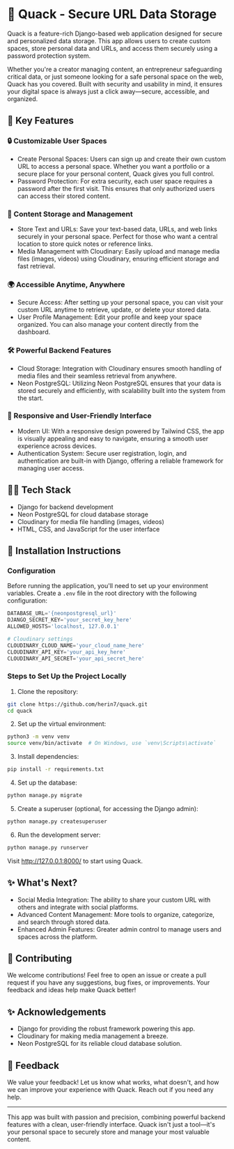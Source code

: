 # 🌟 Quack - Secure URL Data Storage

Quack is a feature-rich Django-based web application designed for secure and personalized data storage. This app allows users to create custom spaces, store personal data and URLs, and access them securely using a password protection system.

Whether you're a creator managing content, an entrepreneur safeguarding critical data, or just someone looking for a safe personal space on the web, Quack has you covered. Built with security and usability in mind, it ensures your digital space is always just a click away—secure, accessible, and organized.

## 🚀 Key Features

### 🔒 Customizable User Spaces
* Create Personal Spaces: Users can sign up and create their own custom URL to access a personal space. Whether you want a portfolio or a secure place for your personal content, Quack gives you full control.
* Password Protection: For extra security, each user space requires a password after the first visit. This ensures that only authorized users can access their stored content.

### 📂 Content Storage and Management
* Store Text and URLs: Save your text-based data, URLs, and web links securely in your personal space. Perfect for those who want a central location to store quick notes or reference links.
* Media Management with Cloudinary: Easily upload and manage media files (images, videos) using Cloudinary, ensuring efficient storage and fast retrieval.

### 🌍 Accessible Anytime, Anywhere
* Secure Access: After setting up your personal space, you can visit your custom URL anytime to retrieve, update, or delete your stored data.
* User Profile Management: Edit your profile and keep your space organized. You can also manage your content directly from the dashboard.

### 🛠️ Powerful Backend Features
* Cloud Storage: Integration with Cloudinary ensures smooth handling of media files and their seamless retrieval from anywhere.
* Neon PostgreSQL: Utilizing Neon PostgreSQL ensures that your data is stored securely and efficiently, with scalability built into the system from the start.

### 🎨 Responsive and User-Friendly Interface
* Modern UI: With a responsive design powered by Tailwind CSS, the app is visually appealing and easy to navigate, ensuring a smooth user experience across devices.
* Authentication System: Secure user registration, login, and authentication are built-in with Django, offering a reliable framework for managing user access.

## 🧑‍💻 Tech Stack
* Django for backend development
* Neon PostgreSQL for cloud database storage
* Cloudinary for media file handling (images, videos)
* HTML, CSS, and JavaScript for the user interface

## 🌱 Installation Instructions

### Configuration
Before running the application, you'll need to set up your environment variables. Create a `.env` file in the root directory with the following configuration:

```python
DATABASE_URL='{neonpostgresql_url}'
DJANGO_SECRET_KEY='your_secret_key_here'
ALLOWED_HOSTS='localhost, 127.0.0.1'

# Cloudinary settings
CLOUDINARY_CLOUD_NAME='your_cloud_name_here'
CLOUDINARY_API_KEY='your_api_key_here'
CLOUDINARY_API_SECRET='your_api_secret_here'
```

### Steps to Set Up the Project Locally

1. Clone the repository:
```bash
git clone https://github.com/herin7/quack.git
cd quack
```

2. Set up the virtual environment:
```bash
python3 -m venv venv
source venv/bin/activate  # On Windows, use `venv\Scripts\activate`
```

3. Install dependencies:
```bash
pip install -r requirements.txt
```

4. Set up the database:
```bash
python manage.py migrate
```

5. Create a superuser (optional, for accessing the Django admin):
```bash
python manage.py createsuperuser
```

6. Run the development server:
```bash
python manage.py runserver
```

Visit http://127.0.0.1:8000/ to start using Quack.

## ✨ What's Next?
* Social Media Integration: The ability to share your custom URL with others and integrate with social platforms.
* Advanced Content Management: More tools to organize, categorize, and search through stored data.
* Enhanced Admin Features: Greater admin control to manage users and spaces across the platform.

## 📝 Contributing
We welcome contributions! Feel free to open an issue or create a pull request if you have any suggestions, bug fixes, or improvements. Your feedback and ideas help make Quack better!

## ✨ Acknowledgements
* Django for providing the robust framework powering this app.
* Cloudinary for making media management a breeze.
* Neon PostgreSQL for its reliable cloud database solution.

## 💬 Feedback
We value your feedback! Let us know what works, what doesn't, and how we can improve your experience with Quack. Reach out if you need any help.

---

This app was built with passion and precision, combining powerful backend features with a clean, user-friendly interface. Quack isn't just a tool—it's your personal space to securely store and manage your most valuable content.
